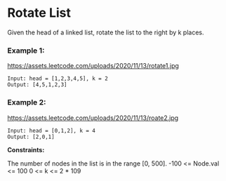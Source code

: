 # Rotate List

Given the head of a linked list, rotate the list to the right by k places.


### Example 1:
https://assets.leetcode.com/uploads/2020/11/13/rotate1.jpg
```
Input: head = [1,2,3,4,5], k = 2
Output: [4,5,1,2,3]
```


### Example 2:
https://assets.leetcode.com/uploads/2020/11/13/roate2.jpg
```
Input: head = [0,1,2], k = 4
Output: [2,0,1]
```

**Constraints:**

The number of nodes in the list is in the range [0, 500].
-100 <= Node.val <= 100
0 <= k <= 2 * 109

